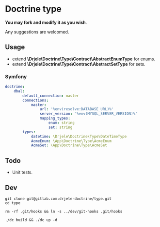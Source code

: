 # Doctrine type

**You may fork and modify it as you wish**.

Any suggestions are welcomed.

## Usage

* extend **\Drjele\Doctrine\Type\Contract\AbstractEnumType** for enums.
* extend **\Drjele\Doctrine\Type\Contract\AbstractSetType** for sets.

### Symfony

```yaml
doctrine:
    dbal:
        default_connection: master
        connections:
            master:
                url: '%env(resolve:DATABASE_URL)%'
                server_version: '%env(MYSQL_SERVER_VERSION)%'
                mapping_types:
                    enum: string
                    set: string
        types:
            datetime: \Drjele\Doctrine\Type\DateTimeType
            AcmeEnum: \App\Doctrine\Type\AcmeEnum
            AcmeSet: \App\Doctrine\Type\AcmeSet
```

## Todo

* Unit tests.

## Dev

```shell
git clone git@gitlab.com:drjele-doctrine/type.git
cd type

rm -rf .git/hooks && ln -s ../dev/git-hooks .git/hooks

./dc build && ./dc up -d
```
